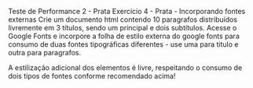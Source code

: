 Teste de Performance 2 - Prata
Exercício 4 - Prata - Incorporando fontes externas
Crie um documento html contendo 10 paragrafos distribuídos livremente em 3 títulos, sendo um principal e dois subtítulos. Acesse o Google Fonts e incorpore a folha de estilo externa do google fonts para consumo de duas fontes tipográficas diferentes - use uma para titulo e outra para paragrafos.

A estilização adicional dos elementos é livre, respeitando o consumo de dois tipos de fontes conforme recomendado acima!